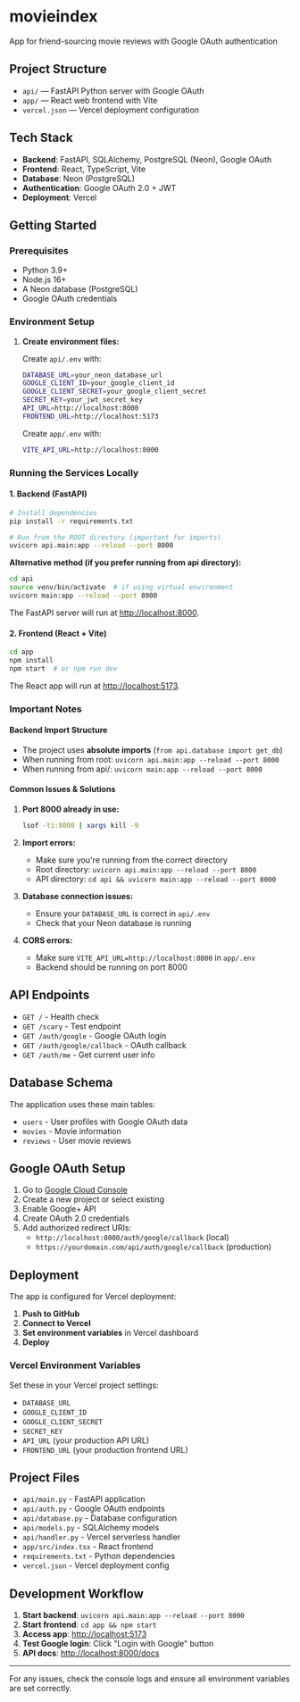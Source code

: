 # movieindex

App for friend-sourcing movie reviews with Google OAuth authentication

## Project Structure

- `api/` — FastAPI Python server with Google OAuth
- `app/` — React web frontend with Vite
- `vercel.json` — Vercel deployment configuration

## Tech Stack

- **Backend**: FastAPI, SQLAlchemy, PostgreSQL (Neon), Google OAuth
- **Frontend**: React, TypeScript, Vite
- **Database**: Neon (PostgreSQL)
- **Authentication**: Google OAuth 2.0 + JWT
- **Deployment**: Vercel

## Getting Started

### Prerequisites

- Python 3.9+
- Node.js 16+
- A Neon database (PostgreSQL)
- Google OAuth credentials

### Environment Setup

1. **Create environment files:**

   Create `api/.env` with:

   ```bash
   DATABASE_URL=your_neon_database_url
   GOOGLE_CLIENT_ID=your_google_client_id
   GOOGLE_CLIENT_SECRET=your_google_client_secret
   SECRET_KEY=your_jwt_secret_key
   API_URL=http://localhost:8000
   FRONTEND_URL=http://localhost:5173
   ```

   Create `app/.env` with:

   ```bash
   VITE_API_URL=http://localhost:8000
   ```

### Running the Services Locally

#### 1. Backend (FastAPI)

```bash
# Install dependencies
pip install -r requirements.txt

# Run from the ROOT directory (important for imports)
uvicorn api.main:app --reload --port 8000
```

**Alternative method (if you prefer running from api directory):**

```bash
cd api
source venv/bin/activate  # if using virtual environment
uvicorn main:app --reload --port 8000
```

The FastAPI server will run at [http://localhost:8000](http://localhost:8000).

#### 2. Frontend (React + Vite)

```bash
cd app
npm install
npm start  # or npm run dev
```

The React app will run at [http://localhost:5173](http://localhost:5173).

### Important Notes

#### Backend Import Structure

- The project uses **absolute imports** (`from api.database import get_db`)
- When running from root: `uvicorn api.main:app --reload --port 8000`
- When running from api/: `uvicorn main:app --reload --port 8000`

#### Common Issues & Solutions

1. **Port 8000 already in use:**

   ```bash
   lsof -ti:8000 | xargs kill -9
   ```

2. **Import errors:**

   - Make sure you're running from the correct directory
   - Root directory: `uvicorn api.main:app --reload --port 8000`
   - API directory: `cd api && uvicorn main:app --reload --port 8000`

3. **Database connection issues:**

   - Ensure your `DATABASE_URL` is correct in `api/.env`
   - Check that your Neon database is running

4. **CORS errors:**
   - Make sure `VITE_API_URL=http://localhost:8000` in `app/.env`
   - Backend should be running on port 8000

## API Endpoints

- `GET /` - Health check
- `GET /scary` - Test endpoint
- `GET /auth/google` - Google OAuth login
- `GET /auth/google/callback` - OAuth callback
- `GET /auth/me` - Get current user info

## Database Schema

The application uses these main tables:

- `users` - User profiles with Google OAuth data
- `movies` - Movie information
- `reviews` - User movie reviews

## Google OAuth Setup

1. Go to [Google Cloud Console](https://console.cloud.google.com/)
2. Create a new project or select existing
3. Enable Google+ API
4. Create OAuth 2.0 credentials
5. Add authorized redirect URIs:
   - `http://localhost:8000/auth/google/callback` (local)
   - `https://yourdomain.com/api/auth/google/callback` (production)

## Deployment

The app is configured for Vercel deployment:

1. **Push to GitHub**
2. **Connect to Vercel**
3. **Set environment variables** in Vercel dashboard
4. **Deploy**

### Vercel Environment Variables

Set these in your Vercel project settings:

- `DATABASE_URL`
- `GOOGLE_CLIENT_ID`
- `GOOGLE_CLIENT_SECRET`
- `SECRET_KEY`
- `API_URL` (your production API URL)
- `FRONTEND_URL` (your production frontend URL)

## Project Files

- `api/main.py` - FastAPI application
- `api/auth.py` - Google OAuth endpoints
- `api/database.py` - Database configuration
- `api/models.py` - SQLAlchemy models
- `api/handler.py` - Vercel serverless handler
- `app/src/index.tsx` - React frontend
- `requirements.txt` - Python dependencies
- `vercel.json` - Vercel deployment config

## Development Workflow

1. **Start backend**: `uvicorn api.main:app --reload --port 8000`
2. **Start frontend**: `cd app && npm start`
3. **Access app**: [http://localhost:5173](http://localhost:5173)
4. **Test Google login**: Click "Login with Google" button
5. **API docs**: [http://localhost:8000/docs](http://localhost:8000/docs)

---

For any issues, check the console logs and ensure all environment variables are set correctly.
